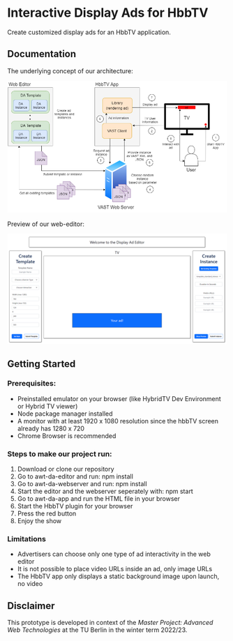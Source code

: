 # Interactive Display Ads for HbbTV

Create customized display ads for an HbbTV application.

## Documentation

The underlying concept of our architecture:

![Concept](./docs/architecture.png)

Preview of our web-editor:

![Editor](./docs/editor_preview.PNG)

## Getting Started

### Prerequisites:
- Preinstalled emulator on your browser (like HybridTV Dev Environment or Hybrid TV viewer)
- Node package manager installed
- A monitor with at least 1920 x 1080 resolution since the hbbTV screen already has 1280 x 720
- Chrome Browser is recommended

### Steps to make our project run:
1. Download or clone our repository
2. Go to awt-da-editor and run: npm install
3. Go to awt-da-webserver and run: npm install
4. Start the editor and the webserver seperately with: npm start
5. Go to awt-da-app and run the HTML file in your browser
6. Start the HbbTV plugin for your browser
7. Press the red button
8. Enjoy the show

### Limitations
- Advertisers can choose only one type of ad interactivity in the web editor
- It is not possible to place video URLs inside an ad, only image URLs
- The HbbTV app only displays a static background image upon launch, no video

## Disclaimer

This prototype is developed in context of the *Master Project: Advanced Web Technologies* at the TU Berlin
in the winter term 2022/23.



